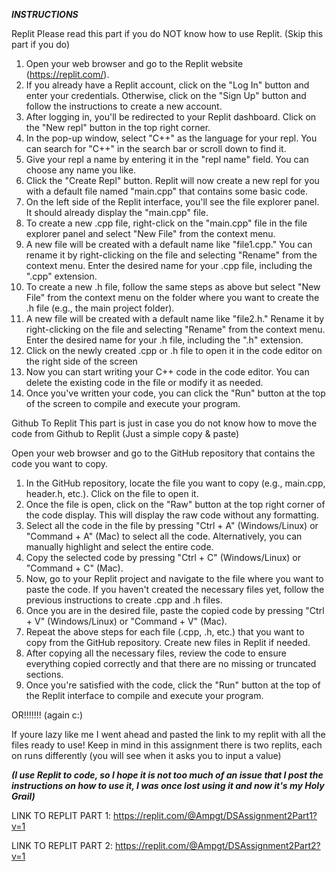 *******INSTRUCTIONS*******

Replit
  Please read this part if you do NOT know how to use Replit. (Skip this part if you do)
  
  1. Open your web browser and go to the Replit website (https://replit.com/).
  2. If you already have a Replit account, click on the "Log In" button and enter your credentials. Otherwise, click on the "Sign Up" button and follow the instructions to create a new account.
  3. After logging in, you'll be redirected to your Replit dashboard. Click on the "New repl" button in the top right corner.
  4. In the pop-up window, select "C++" as the language for your repl. You can search for "C++" in the search bar or scroll down to find it.
  5. Give your repl a name by entering it in the "repl name" field. You can choose any name you like.
  6. Click the "Create Repl" button. Replit will now create a new repl for you with a default file named "main.cpp" that contains some basic code.
  7. On the left side of the Replit interface, you'll see the file explorer panel. It should already display the "main.cpp" file.
  8. To create a new .cpp file, right-click on the "main.cpp" file in the file explorer panel and select "New File" from the context menu.
  9. A new file will be created with a default name like "file1.cpp." You can rename it by right-clicking on the file and selecting "Rename" from the context menu. Enter the desired name for your .cpp file, including the   ".cpp" extension.
  10. To create a new .h file, follow the same steps as above but select "New File" from the context menu on the folder where you want to create the .h file (e.g., the main project folder).
  11. A new file will be created with a default name like "file2.h." Rename it by right-clicking on the file and selecting "Rename" from the context menu. Enter the desired name for your .h file, including the ".h" extension.
  12. Click on the newly created .cpp or .h file to open it in the code editor on the right side of the screen
  13. Now you can start writing your C++ code in the code editor. You can delete the existing code in the file or modify it as needed.
  14. Once you've written your code, you can click the "Run" button at the top of the screen to compile and execute your program.
 
Github To Replit 
  This part is just in case you do not know how to move the code from Github to Replit (Just a simple copy & paste)
  
  Open your web browser and go to the GitHub repository that contains the code you want to copy.
  
  1. In the GitHub repository, locate the file you want to copy (e.g., main.cpp, header.h, etc.). Click on the file to open it.
  2. Once the file is open, click on the "Raw" button at the top right corner of the code display. This will display the raw code without any formatting.
  3. Select all the code in the file by pressing "Ctrl + A" (Windows/Linux) or "Command + A" (Mac) to select all the code. Alternatively, you can manually highlight and select the entire code.
  4. Copy the selected code by pressing "Ctrl + C" (Windows/Linux) or "Command + C" (Mac).
  5. Now, go to your Replit project and navigate to the file where you want to paste the code. If you haven't created the necessary files yet, follow the previous instructions to create .cpp and .h files.
  6. Once you are in the desired file, paste the copied code by pressing "Ctrl + V" (Windows/Linux) or "Command + V" (Mac).
  7. Repeat the above steps for each file (.cpp, .h, etc.) that you want to copy from the GitHub repository. Create new files in Replit if needed.
  8. After copying all the necessary files, review the code to ensure everything copied correctly and that there are no missing or truncated sections.
  9. Once you're satisfied with the code, click the "Run" button at the top of the Replit interface to compile and execute your program.

OR!!!!!!! (again c:)

  If youre lazy like me I went ahead and pasted the link to my replit with all the files ready to use! Keep in mind in this assignment there is two replits, each on runs differently (you will see when it asks you to input a value)
  
  ***(I use Replit to code, so I hope it is not too much of an issue that I post the instructions on how to use it, I was once lost using it and now it's my Holy Grail)***

LINK TO REPLIT PART 1: https://replit.com/@Ampgt/DSAssignment2Part1?v=1

LINK TO REPLIT PART 2: https://replit.com/@Ampgt/DSAssignment2Part2?v=1
